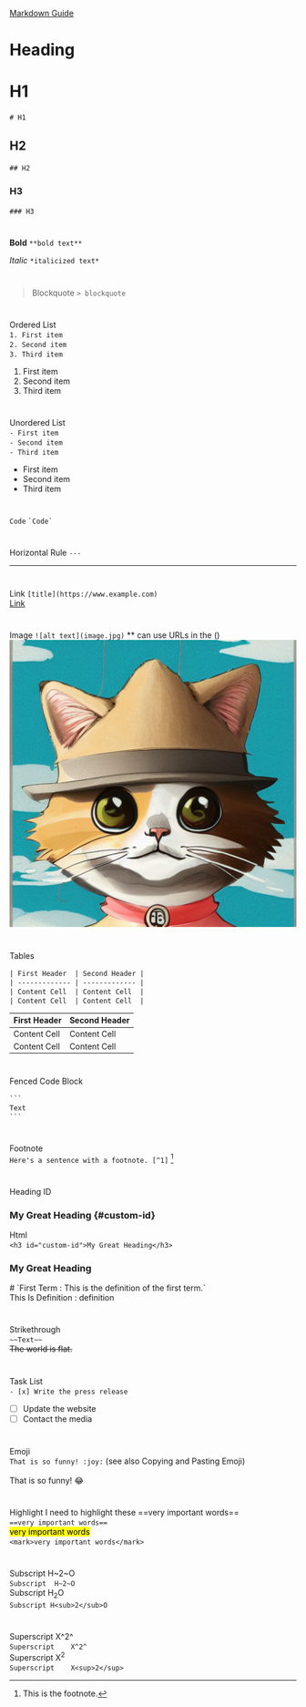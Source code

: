 [Markdown Guide](https://www.markdownguide.org/getting-started/)

# Heading	 <br />
# H1 
`# H1` <br />
## H2 
`## H2` <br />
### H3 
`### H3` <br />
#
**Bold**	`**bold text**` <br />

*Italic*	`*italicized text*`<br />
#
> Blockquote `> blockquote` <br />
#
Ordered List	<br />
`1. First item` <br />
`2. Second item` <br />
`3. Third item` <br />
1. First item
2. Second item
3. Third item
#
Unordered List	 <br />
`- First item` <br />
`- Second item` <br />
`- Third item` <br />
- First item
- Second item
- Third item
#
`Code`	 `` `Code` `` <br />
#
Horizontal Rule	`---` <br />

---

#
Link	`[title](https://www.example.com)`  <br />
[Link](https://github.com/ebelious/Self-Hosted/new/main) <br />
#
Image	`![alt text](image.jpg)` ** can use URLs in the () <br />
![alt text](https://github.com/ebelious/Self-Hosted/blob/main/Images/fedora%20Cat.png)

#
Tables
```
| First Header  | Second Header |
| ------------- | ------------- |
| Content Cell  | Content Cell  |
| Content Cell  | Content Cell  |
```
| First Header  | Second Header |
| ------------- | ------------- |
| Content Cell  | Content Cell  |
| Content Cell  | Content Cell  |
#
Fenced Code Block	

```` 
```
Text
```
````
#
Footnote	<br />
`Here's a sentence with a footnote. [^1]` [^1] <br />
[^1]: This is the footnote. 
#
Heading ID<br />	
### My Great Heading {#custom-id} <br />
Html<br />
`<h3 id="custom-id">My Great Heading</h3>`
<h3 id="custom-id">My Great Heading</h3>
#
`First Term
: This is the definition of the first term.`<br />
This Is Definition 
: definition

#
Strikethrough	 <br />
`~~Text~~` <br />
~~The world is flat.~~ <br />
#
Task List	<br />
`- [x] Write the press release`
- [ ] Update the website
- [ ] Contact the media
#
Emoji <br />
`That is so funny! :joy:`
(see also Copying and Pasting Emoji)<br />	
That is so funny! :joy:
#
Highlight	I need to highlight these ==very important words== <br />
`==very important words== `<br />
<mark>very important words</mark> <br />
`<mark>very important words</mark>`<br />


#
Subscript	H~2~O <br />
`Subscript	H~2~O` <br />
Subscript H<sub>2</sub>O  <br />
`Subscript H<sub>2</sub>O `<br />
#
Superscript	X^2^ <br />
`Superscript	X^2^`  <br />
Superscript	X<sup>2</sup> <br />
`Superscript	X<sup>2</sup>` <br />
